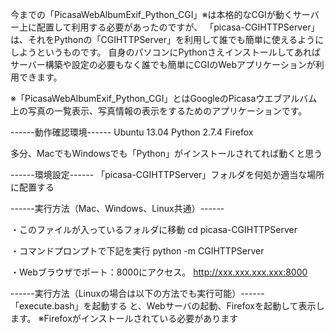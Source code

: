 今までの「PicasaWebAlbumExif_Python_CGI」※は本格的なCGIが動くサーバー上に配置して利用する必要があったのですが、
「picasa-CGIHTTPServer」は、それをPythonの「CGIHTTPServer」を利用して誰でも簡単に使えるようにしようというものです。
自身のパソコンにPythonさえインストールしてあればサーバー構築や設定の必要もなく誰でも簡単にCGIのWebアプリケーションが利用できます。

※「PicasaWebAlbumExif_Python_CGI」とはGoogleのPicasaウエブアルバム上の写真の一覧表示、写真情報の表示をするためのアプリケーションです。

------動作確認環境------
Ubuntu 13.04
Python 2.7.4
Firefox

多分、MacでもWindowsでも「Python」がインストールされてれば動くと思う

------環境設定------
「picasa-CGIHTTPServer」フォルダを何処か適当な場所に配置する

------実行方法（Mac、Windows、Linux共通）------

・このファイルが入っているフォルダに移動
cd picasa-CGIHTTPServer


・コマンドプロンプトで下記を実行
python -m CGIHTTPServer


・Webブラウザでポート：8000にアクセス。
http://xxx.xxx.xxx.xxx:8000

------実行方法（Linuxの場合は以下の方法でも実行可能）------
「execute.bash」を起動する
と、Webサーバの起動、Firefoxを起動して表示します。
※Firefoxがインストールされている必要があります
